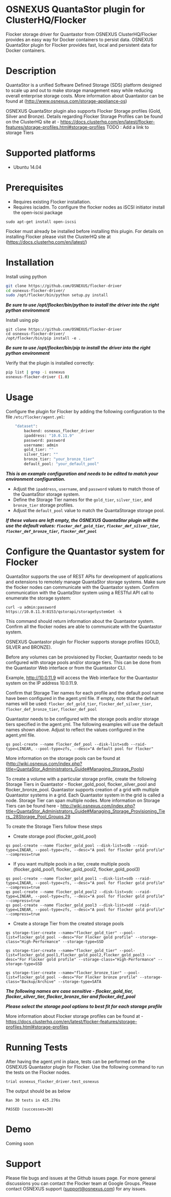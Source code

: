# OSNEXUS QuantaStor plugin for ClusterHQ/Flocker
Flocker storage driver for Quantastor from OSNEXUS
ClusterHQ/Flocker provides an easy way for Docker containers to persist data. OSNEXUS QuantaStor plugin for Flocker provides fast, local and persistent data for Docker containers.

# Description
QuantaStor is a unified Software Defined Storage (SDS) platform designed to scale up and out to make storage management easy while reducing overall enterprise storage costs. 
More information about Quantastor can be found at (http://www.osnexus.com/storage-appliance-os)

OSNEXUS QuantaStor plugin also supports Flocker Storage profiles (Gold, Silver and Bronze).
Details regarding Flocker Storage Profiles can be found on the ClusterHQ site at -
https://docs.clusterhq.com/en/latest/flocker-features/storage-profiles.html#storage-profiles 
TODO : Add a link to storage Tiers

# Supported platforms
* Ubuntu 14.04

# Prerequisites
* Requires existing Flocker installation.
* Requires isciadm. To configure the flocker nodes as iSCSI initiator install the open-iscsi package
```
sudo apt-get install open-iscsi
```
Flocker must already be installed before installing this plugin. For details on installing Flocker please visit the ClusterHQ site at (https://docs.clusterhq.com/en/latest/)

# Installation

Install using python
```bash
git clone https://github.com/OSNEXUS/flocker-driver
cd osnexus-flocker-driver/
sudo /opt/flocker/bin/python setup.py install
```
**_Be sure to use /opt/flocker/bin/python to install the driver into the right python environment_**


Install using pip
```
git clone https://github.com/OSNEXUS/flocker-driver
cd osnexus-flocker-driver/
/opt/flocker/bin/pip install -e .
```
**_Be sure to use /opt/flocker/bin/pip to install the driver into the right python environment_**

Verify that the plugin is installed correctly:
```bash
pip list | grep -i osnexus
osnexus-flocker-driver (1.0)
```

# Usage
Configure the plugin for Flocker by adding the following configuration to the file `/etc/flocker/agent.yml`:
```bash
    "dataset":
        backend: osnexus_flocker_driver
        ipaddress: "10.0.11.9" 
        password: password
        username: admin
        gold_tier: ""
        silver_tier: ""
        bronze_tier: "your_bronze_tier"
        default_pool: "your_default_pool"
```

**_This is an example configuration and needs to be edited to match your environment configuration._**
* Adjust the `ipaddress`, `username`, and `password` values to match those of the QuantaStor storage system.
* Define the Storage Tier names for the `gold_tier`, `silver_tier`, and `bronze_tier` storage profiles.
* Adjust the `default_pool` value to match the QuantaStorage storage pool.

**_If these values are left empty, the OSNEXUS QuantaStor plugin will the use the default values:
`flocker_def_gold_tier`, `flocker_def_silver_tier`, `flocker_def_bronze_tier`, `flocker_def_pool`_**


# Configure the Quantastor system for Flocker
QuantaStor supports the use of REST APIs for development of applications and extensions to remotely manage QuantaStor storage systems.
Make sure the flocker nodes can communicate with the Quantastor system. 
Confirm communication with the QuantaStor system using a RESTful API call to enumerate the storage system:
```
curl -u admin:password https://10.0.11.9:8153/qstorapi/storageSystemGet -k
```
This command should return information about the Quantastor system. Confirm all the flocker nodes are able to communicate with the Quantastor system. 

OSNEXUS Quantastor plugin for Flocker supports storage profiles (GOLD, SILVER and BRONZE). 

Before any volumes can be provisioned by Flocker, Quantastor needs to be configured with storage pools and/or storage tiers. 
This can be done from the Quantastor Web interface or from the Quantastor CLI. 

Example, http://10.0.11.9 will access the Web interface for the Quantastor system on the IP address 10.0.11.9.

Confirm that Storage Tier names for each profile and the default pool name have been configured in the agent.yml file.  If empty, note that the default names will be used: `flocker_def_gold_tier`, `flocker_def_silver_tier`, `flocker_def_bronze_tier`, `flocker_def_pool`

Quantastor needs to be configured with the storage pools and/or storage tiers specified in the agent.yml.  The following examples will use the default names shown above.  Adjust to reflect the values configured in the agent.yml file.

```
qs pool-create --name flocker_def_pool --disk-list=sdb --raid-type=LINEAR, --pool-type=zfs, --desc="A default pool for flocker" 
```
More information on the storage pools can be found at (http://wiki.osnexus.com/index.php?title=QuantaStor_Administrators_Guide#Managing_Storage_Pools)


To create a volume with a particular storage profile, create the following Storage Tiers in Quantastor - flocker_gold_pool, flocker_silver_pool and flocker_bronze_pool.
Quantastor supports creation of a grid with multiple Quantastor systems in a grid. Each Quantastor system in the grid is called a node. Storage Tier can span multiple nodes. 
More information on Storage Tiers can be found here - http://wiki.osnexus.com/index.php?title=QuantaStor_Administrators_Guide#Managing_Storage_Provisioning_Tiers_.28Storage_Pool_Groups.29

To create the Storage Tiers follow these steps
* Create storage pool (flocker_gold_pool)
```
qs pool-create --name flocker_gold_pool --disk-list=sdb --raid-type=LINEAR, --pool-type=zfs, --desc="A pool for flocker gold profile" --compress=true
```
* If you want multiple pools in a tier, create multiple pools (flocker_gold_pool1, flocker_gold_pool2, flocker_gold_pool3)
```
qs pool-create --name flocker_gold_pool1 --disk-list=sdb --raid-type=LINEAR, --pool-type=zfs, --desc="A pool for flocker gold profile" --compress=true
qs pool-create --name flocker_gold_pool2 --disk-list=sdc --raid-type=LINEAR, --pool-type=zfs, --desc="A pool for flocker gold profile" --compress=true
qs pool-create --name flocker_gold_pool3 --disk-list=sdd --raid-type=LINEAR, --pool-type=zfs, --desc="A pool for flocker gold profile" --compress=true
```

* Create a storage Tier from the created storage pools
```
qs storage-tier-create --name="flocker_gold_tier" --pool-list=flocker_gold_pool --desc="For Flocker gold profile" --storage-class="High-Performance" --storage-type=SSD
```
```
qs storage-tier-create --name="flocker_gold_tier" --pool-list=flocker_gold_pool1,flocker_gold_pool2,flocker_gold_pool3 --desc="For Flocker gold profile" --storage-class="High-Performance" --storage-type=SSD
```
```
qs storage-tier-create --name="flocker_bronze_tier" --pool-list=flocker_gold_pool --desc="For Flocker bronze profile" --storage-class="Backup/Archive" --storage-type=SATA
```
**_The following names are case sensitive - flocker_gold_tier, flocker_silver_tier, flocker_bronze_tier and flocker_def_pool_**

**_Please select the storage pool options to best fit for each storage profile_**

More information about Flocker storage profiles can be found at -
https://docs.clusterhq.com/en/latest/flocker-features/storage-profiles.html#storage-profiles

# Running Tests
After having the agent.yml in place, tests can be performed on the OSNEXUS Quantastor plugin for Flocker. Use the following command to run the tests on the Flocker nodes.
```
trial osnexus_flocker_driver.test_osnexus

```
The output should be as below 
```
Ran 30 tests in 425.276s

PASSED (successes=30)
```

# Demo
Coming soon

# Support
Please file bugs and issues at the Github issues page. For more general discussions you can contact the Flocker team at Google Groups. Please contact OSNEXUS support (support@osnexus.com) for any issues.

